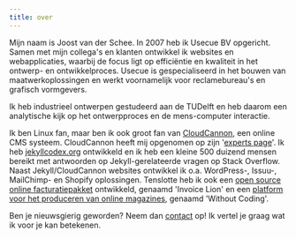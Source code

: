 ```yaml
---
title: over
---
```


Mijn naam is Joost van der Schee. In 2007 heb ik Usecue BV opgericht. Samen met mijn collega's en klanten ontwikkel ik websites en webapplicaties, waarbij de focus ligt op effici&euml;ntie en kwaliteit in het ontwerp- en ontwikkelproces. Usecue is gespecialiseerd in het bouwen van maatwerkoplossingen en werkt voornamelijk voor reclamebureau's en grafisch vormgevers. 

Ik heb industrieel ontwerpen gestudeerd aan de TUDelft en heb daarom een analytische kijk op het ontwerpproces en de mens-computer interactie.

Ik ben Linux fan, maar ben ik ook groot fan van [CloudCannon](https://cloudcannon.com/), een online CMS systeem. CloudCannon heeft mij opgenomen op zijn '[experts page](https://cloudcannon.com/experts/)'. Ik heb [jekyllcodex.org](https://jekyllcodex.org) ontwikkeld en ik heb een kleine 500 duizend mensen bereikt met antwoorden op Jekyll-gerelateerde vragen op Stack Overflow. Naast Jekyll/CloudCannon websites ontwikkel ik o.a. WordPress-, Issuu-, MailChimp- en Shopify oplossingen. Tenslotte heb ik ook een [open source online facturatiepakket](https://www.invoicelion.org/nl/) ontwikkeld, genaamd 'Invoice Lion' en een [platform voor het produceren van online magazines](https://withoutcoding.com), genaamd 'Without Coding'. 

Ben je nieuwsgierig geworden? Neem dan [contact](/contact) op! Ik vertel je graag wat ik voor je kan betekenen.
